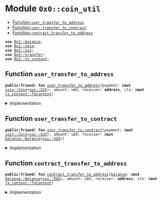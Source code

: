 
<a name="0x0_coin_util"></a>

# Module `0x0::coin_util`



-  [Function `user_transfer_to_address`](#0x0_coin_util_user_transfer_to_address)
-  [Function `user_transfer_to_contract`](#0x0_coin_util_user_transfer_to_contract)
-  [Function `contract_transfer_to_address`](#0x0_coin_util_contract_transfer_to_address)


<pre><code><b>use</b> <a href="">0x2::balance</a>;
<b>use</b> <a href="">0x2::coin</a>;
<b>use</b> <a href="">0x2::sui</a>;
<b>use</b> <a href="">0x2::transfer</a>;
<b>use</b> <a href="">0x2::tx_context</a>;
</code></pre>



<a name="0x0_coin_util_user_transfer_to_address"></a>

## Function `user_transfer_to_address`



<pre><code><b>public</b>(<b>friend</b>) <b>fun</b> <a href="coin_util.md#0x0_coin_util_user_transfer_to_address">user_transfer_to_address</a>(payment: &<b>mut</b> <a href="_Coin">coin::Coin</a>&lt;<a href="_SUI">sui::SUI</a>&gt;, amount: u64, receiver: <b>address</b>, ctx: &<b>mut</b> <a href="_TxContext">tx_context::TxContext</a>)
</code></pre>



<details>
<summary>Implementation</summary>


<pre><code><b>public</b>(<b>friend</b>) <b>fun</b> <a href="coin_util.md#0x0_coin_util_user_transfer_to_address">user_transfer_to_address</a>(payment: &<b>mut</b> Coin&lt;SUI&gt;, amount: u64, receiver: <b>address</b>, ctx: &<b>mut</b> TxContext) {
    <b>if</b> (amount == 0) <b>return</b>;
    <b>let</b> paid = <a href="_split">coin::split</a>(payment, amount, ctx);
    <a href="_transfer">transfer::transfer</a>(paid, receiver);
}
</code></pre>



</details>

<a name="0x0_coin_util_user_transfer_to_contract"></a>

## Function `user_transfer_to_contract`



<pre><code><b>public</b>(<b>friend</b>) <b>fun</b> <a href="coin_util.md#0x0_coin_util_user_transfer_to_contract">user_transfer_to_contract</a>(payment: &<b>mut</b> <a href="_Coin">coin::Coin</a>&lt;<a href="_SUI">sui::SUI</a>&gt;, amount: u64, receiver: &<b>mut</b> <a href="_Balance">balance::Balance</a>&lt;<a href="_SUI">sui::SUI</a>&gt;)
</code></pre>



<details>
<summary>Implementation</summary>


<pre><code><b>public</b>(<b>friend</b>) <b>fun</b> <a href="coin_util.md#0x0_coin_util_user_transfer_to_contract">user_transfer_to_contract</a>(payment: &<b>mut</b> Coin&lt;SUI&gt;, amount: u64, receiver: &<b>mut</b> Balance&lt;SUI&gt;) {
    <b>if</b> (amount == 0) <b>return</b>;
    <b>let</b> coin_balance = <a href="_balance_mut">coin::balance_mut</a>(payment);
    <b>let</b> paid = <a href="_split">balance::split</a>(coin_balance, amount);
    <a href="_join">balance::join</a>(receiver, paid);
}
</code></pre>



</details>

<a name="0x0_coin_util_contract_transfer_to_address"></a>

## Function `contract_transfer_to_address`



<pre><code><b>public</b>(<b>friend</b>) <b>fun</b> <a href="coin_util.md#0x0_coin_util_contract_transfer_to_address">contract_transfer_to_address</a>(<a href="">balance</a>: &<b>mut</b> <a href="_Balance">balance::Balance</a>&lt;<a href="_SUI">sui::SUI</a>&gt;, amount: u64, receiver: <b>address</b>, ctx: &<b>mut</b> <a href="_TxContext">tx_context::TxContext</a>)
</code></pre>



<details>
<summary>Implementation</summary>


<pre><code><b>public</b>(<b>friend</b>) <b>fun</b> <a href="coin_util.md#0x0_coin_util_contract_transfer_to_address">contract_transfer_to_address</a>(<a href="">balance</a>: &<b>mut</b> Balance&lt;SUI&gt;, amount: u64, receiver: <b>address</b>, ctx: &<b>mut</b> TxContext) {
    <b>if</b> (amount == 0) <b>return</b>;
    <b>let</b> <a href="">coin</a> = <a href="_take">coin::take</a>(<a href="">balance</a>, amount, ctx);
    <a href="_transfer">transfer::transfer</a>(<a href="">coin</a>, receiver);
}
</code></pre>



</details>
